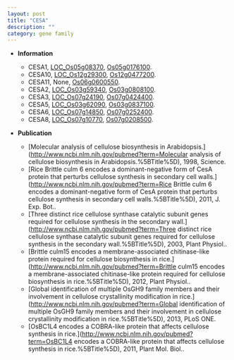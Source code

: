 ```yaml
---
layout: post
title: "CESA"
description: ""
category: gene family
---
```


* **Information**  
    + CESA1, [LOC_Os05g08370](http://rice.uga.edu/cgi-bin/ORF_infopage.cgi?orf=LOC_Os05g08370), [Os05g0176100](http://rapdb.dna.affrc.go.jp/viewer/gbrowse_details/irgsp1?name=Os05g0176100).
    + CESA10, [LOC_Os12g29300](http://rice.uga.edu/cgi-bin/ORF_infopage.cgi?orf=LOC_Os12g29300), [Os12g0477200](http://rapdb.dna.affrc.go.jp/viewer/gbrowse_details/irgsp1?name=Os12g0477200).
    + CESA11, None, [Os06g0600550](http://rapdb.dna.affrc.go.jp/viewer/gbrowse_details/irgsp1?name=Os06g0600550).
    + CESA2, [LOC_Os03g59340](http://rice.uga.edu/cgi-bin/ORF_infopage.cgi?orf=LOC_Os03g59340), [Os03g0808100](http://rapdb.dna.affrc.go.jp/viewer/gbrowse_details/irgsp1?name=Os03g0808100).
    + CESA3, [LOC_Os07g24190](http://rice.uga.edu/cgi-bin/ORF_infopage.cgi?orf=LOC_Os07g24190), [Os07g0424400](http://rapdb.dna.affrc.go.jp/viewer/gbrowse_details/irgsp1?name=Os07g0424400).
    + CESA5, [LOC_Os03g62090](http://rice.uga.edu/cgi-bin/ORF_infopage.cgi?orf=LOC_Os03g62090), [Os03g0837100](http://rapdb.dna.affrc.go.jp/viewer/gbrowse_details/irgsp1?name=Os03g0837100).
    + CESA6, [LOC_Os07g14850](http://rice.uga.edu/cgi-bin/ORF_infopage.cgi?orf=LOC_Os07g14850), [Os07g0252400](http://rapdb.dna.affrc.go.jp/viewer/gbrowse_details/irgsp1?name=Os07g0252400).
    + CESA8, [LOC_Os07g10770](http://rice.uga.edu/cgi-bin/ORF_infopage.cgi?orf=LOC_Os07g10770), [Os07g0208500](http://rapdb.dna.affrc.go.jp/viewer/gbrowse_details/irgsp1?name=Os07g0208500).

* **Publication**  
    + [Molecular analysis of cellulose biosynthesis in Arabidopsis.](http://www.ncbi.nlm.nih.gov/pubmed?term=Molecular analysis of cellulose biosynthesis in Arabidopsis.%5BTitle%5D), 1998, Science.
    + [Rice Brittle culm 6 encodes a dominant-negative form of CesA protein that perturbs cellulose synthesis in secondary cell walls.](http://www.ncbi.nlm.nih.gov/pubmed?term=Rice Brittle culm 6 encodes a dominant-negative form of CesA protein that perturbs cellulose synthesis in secondary cell walls.%5BTitle%5D), 2011, J. Exp. Bot..
    + [Three distinct rice cellulose synthase catalytic subunit genes required for cellulose synthesis in the secondary wall.](http://www.ncbi.nlm.nih.gov/pubmed?term=Three distinct rice cellulose synthase catalytic subunit genes required for cellulose synthesis in the secondary wall.%5BTitle%5D), 2003, Plant Physiol..
    + [Brittle culm15 encodes a membrane-associated chitinase-like protein required for cellulose biosynthesis in rice.](http://www.ncbi.nlm.nih.gov/pubmed?term=Brittle culm15 encodes a membrane-associated chitinase-like protein required for cellulose biosynthesis in rice.%5BTitle%5D), 2012, Plant Physiol..
    + [Global identification of multiple OsGH9 family members and their involvement in cellulose crystallinity modification in rice.](http://www.ncbi.nlm.nih.gov/pubmed?term=Global identification of multiple OsGH9 family members and their involvement in cellulose crystallinity modification in rice.%5BTitle%5D), 2013, PLoS ONE.
    + [OsBC1L4 encodes a COBRA-like protein that affects cellulose synthesis in rice.](http://www.ncbi.nlm.nih.gov/pubmed?term=OsBC1L4 encodes a COBRA-like protein that affects cellulose synthesis in rice.%5BTitle%5D), 2011, Plant Mol. Biol..


